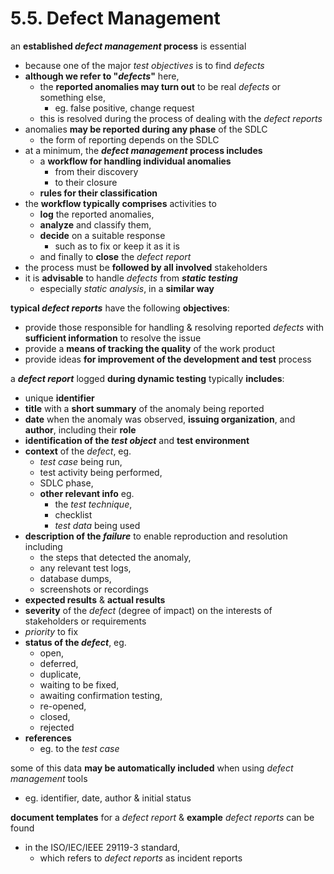 # 5.5. Defect Management

an **established *defect management* process** is essential
* because one of the major *test objectives* is to find *defects*
* **although we refer to "*defects*"** here,
  + the **reported anomalies may turn out** to be real *defects* or something else,
    - eg. false positive, change request
  + this is resolved during the process of dealing with the *defect reports*
* anomalies **may be reported during any phase** of the SDLC
  + the form of reporting depends on the SDLC
* at a minimum, the ***defect management* process includes**
  + a **workflow for handling individual anomalies**
    - from their discovery
    - to their closure
  + **rules for their classification**
* the **workflow typically comprises** activities to
  + **log** the reported anomalies,
  + **analyze** and classify them,
  + **decide** on a suitable response
    - such as to fix or keep it as it is
  + and finally to **close** the *defect report*
* the process must be **followed by all involved** stakeholders
* it is **advisable** to handle *defects* from ***static testing***
  + especially *static analysis*, in a **similar way**

**typical *defect reports*** have the following **objectives**:
* provide those responsible for handling & resolving reported *defects* with **sufficient information** to resolve the issue
* provide a **means of tracking the quality** of the work product
* provide ideas **for improvement of the development and test** process

a ***defect report*** logged **during dynamic testing** typically **includes**:
* unique **identifier**
* **title** with a **short summary** of the anomaly being reported
* **date** when the anomaly was observed, **issuing organization**, and **author**, including their **role**
* **identification of the *test object*** and **test environment**
* **context** of the *defect*, eg.
  + *test case* being run,
  + test activity being performed,
  + SDLC phase,
  + **other relevant info** eg.
    - the *test technique*,
    - checklist
    - *test data* being used
* **description of the *failure*** to enable reproduction and resolution including
  + the steps that detected the anomaly,
  + any relevant test logs,
  + database dumps,
  + screenshots or recordings
* **expected results** & **actual results**
* **severity** of the *defect* (degree of impact) on the interests of stakeholders or requirements
* *priority* to fix
* **status of the *defect***, eg.
  + open,
  + deferred,
  + duplicate,
  + waiting to be fixed,
  + awaiting confirmation testing,
  + re-opened,
  + closed,
  + rejected
* **references**
  + eg. to the *test case*

some of this data **may be automatically included** when using *defect management* tools
* eg. identifier, date, author & initial status

**document templates** for a *defect report* & **example** *defect reports* can be found
* in the ISO/IEC/IEEE 29119-3 standard,
  + which refers to *defect reports* as incident reports

